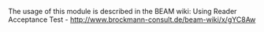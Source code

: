 The usage of this module is described in the BEAM wiki:
Using Reader Acceptance Test - http://www.brockmann-consult.de/beam-wiki/x/gYC8Aw




